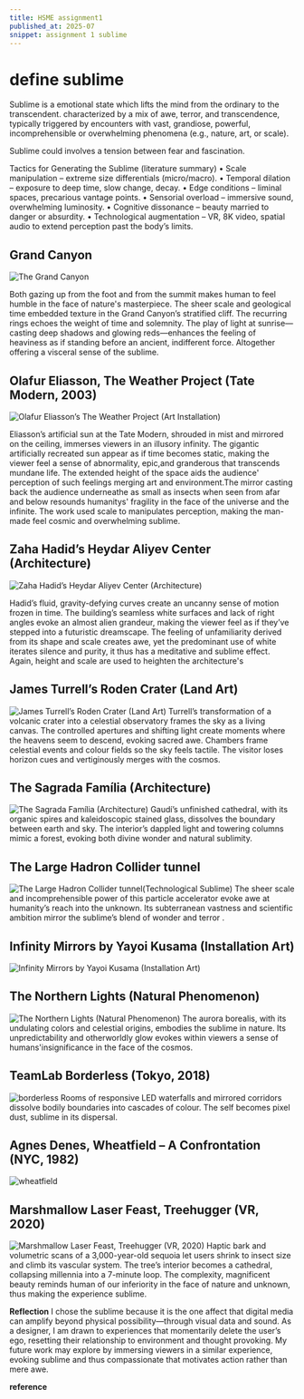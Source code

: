 ```yaml
---
title: HSME assignment1
published_at: 2025-07
snippet: assignment 1 sublime
---
```


# define sublime

Sublime is a emotional state which lifts the mind from the ordinary to the transcendent. characterized by a mix of awe, terror, and transcendence, typically triggered by encounters with vast, grandiose, powerful, incomprehensible or overwhelming phenomena (e.g., nature, art, or scale).

Sublime could involves a tension between fear and fascination.

Tactics for Generating the Sublime (literature summary)
• Scale manipulation – extreme size differentials (micro/macro).
• Temporal dilation – exposure to deep time, slow change, decay.
• Edge conditions – liminal spaces, precarious vantage points.
• Sensorial overload – immersive sound, overwhelming luminosity.
• Cognitive dissonance – beauty married to danger or absurdity.
• Technological augmentation – VR, 8K video, spatial audio to extend perception past the body’s limits.

## Grand Canyon

![**The Grand Canyon**](hsme/1gc.jpg)

Both gazing up from the foot and from the summit makes human to feel humble in the face of nature's masterpiece. The sheer scale and geological time embedded texture in the Grand Canyon’s stratified cliff. The recurring rings echoes the weight of time and solemnity. The play of light at sunrise—casting deep shadows and glowing reds—enhances the feeling of heaviness as if standing before an ancient, indifferent force. Altogether offering a visceral sense of the sublime.

## Olafur Eliasson, The Weather Project (Tate Modern, 2003)

![Olafur Eliasson’s The Weather Project (Art Installation)](hsme/weather.webp)

Eliasson’s artificial sun at the Tate Modern, shrouded in mist and mirrored on the ceiling, immerses viewers in an illusory infinity. The gigantic artificially recreated sun appear as if time becomes static, making the viewer feel a sense of abnormality, epic,and granderous that transcends mundane life. The extended height of the space aids the audience' perception of such feelings merging art and environment.The mirror casting back the audience underneathe as small as insects when seen from afar and below resounds humanitys' fragility in the face of the universe and the infinite. The work used scale to manipulates perception, making the man-made feel cosmic and overwhelming sublime.

## Zaha Hadid’s Heydar Aliyev Center (Architecture)

![Zaha Hadid’s Heydar Aliyev Center (Architecture)](hsme/heydar.jpg)

Hadid’s fluid, gravity-defying curves create an uncanny sense of motion frozen in time. The building’s seamless white surfaces and lack of right angles evoke an almost alien grandeur, making the viewer feel as if they’ve stepped into a futuristic dreamscape. The feeling of unfamiliarity derived from its shape and scale creates awe, yet the predominant use of white iterates silence and purity, it thus has a meditative and sublime effect. Again, height and scale are used to heighten the architecture's

## James Turrell’s Roden Crater (Land Art)

![James Turrell’s Roden Crater (Land Art)](hsme/RodenCrater.jpg)
Turrell’s transformation of a volcanic crater into a celestial observatory frames the sky as a living canvas.
The controlled apertures and shifting light create moments where the heavens seem to descend, evoking sacred awe. Chambers frame celestial events and colour fields so the sky feels tactile. The visitor loses horizon cues and vertiginously merges with the cosmos.

## The Sagrada Família (Architecture)

![The Sagrada Família (Architecture)](hsme/Sagrada.jpg)
Gaudí’s unfinished cathedral, with its organic spires and kaleidoscopic stained glass, dissolves the boundary between earth and sky. The interior’s dappled light and towering columns mimic a forest, evoking both divine wonder and natural sublimity.

## The Large Hadron Collider tunnel

![The Large Hadron Collider tunnel(Technological Sublime)](hsme/collider.jpg)
The sheer scale and incomprehensible power of this particle accelerator evoke awe at humanity’s reach into the unknown. Its subterranean vastness and scientific ambition mirror the sublime’s blend of wonder and terror .

## Infinity Mirrors by Yayoi Kusama (Installation Art)

![ Infinity Mirrors by Yayoi Kusama (Installation Art)](hsme/infinity.jpg)

## The Northern Lights (Natural Phenomenon)

![The Northern Lights (Natural Phenomenon)](hsme/aurora.webp)
The aurora borealis, with its undulating colors and celestial origins, embodies the sublime in nature. Its unpredictability and otherworldly glow evokes within viewers a sense of humans'insignificance in the face of the cosmos.

## TeamLab Borderless (Tokyo, 2018)

![borderless](hsme/borderless.jpeg)
Rooms of responsive LED waterfalls and mirrored corridors dissolve bodily boundaries into cascades of colour. The self becomes pixel dust, sublime in its dispersal.

## Agnes Denes, Wheatfield – A Confrontation (NYC, 1982)

![wheatfield](hsme/wheatfield.jpg)

## Marshmallow Laser Feast, Treehugger (VR, 2020)

![Marshmallow Laser Feast, Treehugger (VR, 2020)](hsme/marshmallow.jpg)
Haptic bark and volumetric scans of a 3,000-year-old sequoia let users shrink to insect size and climb its vascular system. The tree’s interior becomes a cathedral, collapsing millennia into a 7-minute loop. The complexity, magnificent beauty reminds human of our inferiority in the face of nature and unknown, thus making the experience sublime.

**Reflection**
I chose the sublime because it is the one affect that digital media can amplify beyond physical possibility—through visual data and sound. As a designer, I am drawn to experiences that momentarily delete the user’s ego, resetting their relationship to environment and thought provoking. My future work may explore by immersing viewers in a similar experience, evoking sublime and thus compassionate that motivates action rather than mere awe.

**reference**
